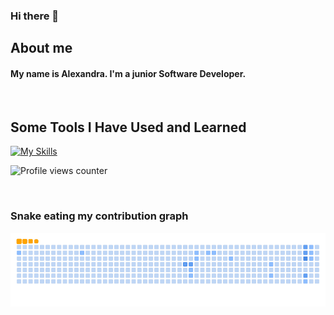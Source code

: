 ### Hi there 👋

## About me
#### My name is Alexandra. I'm a junior Software Developer.
<br/> 

## Some Tools I Have Used and Learned

[![My Skills](https://skills.thijs.gg/icons?i=html,css,js,react,nodejs,kotlin,swift,flutter,figma&theme=light)](https://skills.thijs.gg)

![Profile views counter](https://komarev.com/ghpvc/?username=SashaWouse&&style=flat-square)

<br/>

### Snake eating my contribution graph
![snake gif](https://github.com/SashaWouse/SashaWouse/blob/output/github-contribution-grid-snake.gif)

<!--
**SashaWouse/SashaWouse** is a ✨ _special_ ✨ repository because its `README.md` (this file) appears on your GitHub profile.

Here are some ideas to get you started:

- 🔭 I’m currently working on ...
- 🌱 I’m currently learning ...
- 👯 I’m looking to collaborate on ...
- 🤔 I’m looking for help with ...
- 💬 Ask me about ...
- 📫 How to reach me: ...
- 😄 Pronouns: ...
- ⚡ Fun fact: ...
-->
